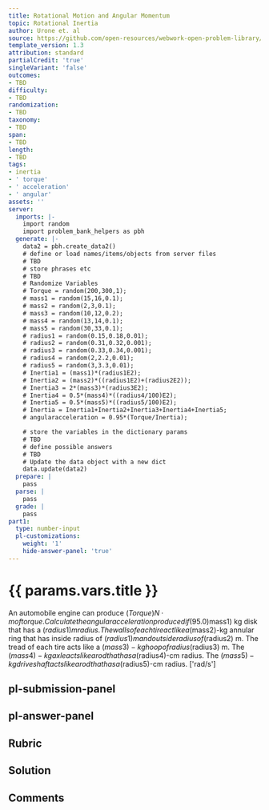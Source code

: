 ```yaml
---
title: Rotational Motion and Angular Momentum
topic: Rotational Inertia
author: Urone et. al
source: https://github.com/open-resources/webwork-open-problem-library/tree/master/Contrib/BrockPhysics/College_Physics_Urone/10.Rotational_Motion_and_Angular_Momentum/10-03.Rotational_Inertia/NU_U17_10_03_008.pg
template_version: 1.3
attribution: standard
partialCredit: 'true'
singleVariant: 'false'
outcomes:
- TBD
difficulty:
- TBD
randomization:
- TBD
taxonomy:
- TBD
span:
- TBD
length:
- TBD
tags:
- inertia
- ' torque'
- ' acceleration'
- ' angular'
assets: ''
server:
  imports: |-
    import random
    import problem_bank_helpers as pbh
  generate: |-
    data2 = pbh.create_data2()
    # define or load names/items/objects from server files
    # TBD
    # store phrases etc
    # TBD
    # Randomize Variables
    # Torque = random(200,300,1);
    # mass1 = random(15,16,0.1);
    # mass2 = random(2,3,0.1);
    # mass3 = random(10,12,0.2);
    # mass4 = random(13,14,0.1);
    # mass5 = random(30,33,0.1);
    # radius1 = random(0.15,0.18,0.01);
    # radius2 = random(0.31,0.32,0.001);
    # radius3 = random(0.33,0.34,0.001);
    # radius4 = random(2,2.2,0.01);
    # radius5 = random(3,3.3,0.01);
    # Inertia1 = (mass1)*(radius1E2);
    # Inertia2 = (mass2)*((radius1E2)+(radius2E2));
    # Inertia3 = 2*(mass3)*(radius3E2);
    # Inertia4 = 0.5*(mass4)*((radius4/100)E2);
    # Inertia5 = 0.5*(mass5)*((radius5/100)E2);
    # Inertia = Inertia1+Inertia2+Inertia3+Inertia4+Inertia5;
    # angularacceleration = 0.95*(Torque/Inertia);

    # store the variables in the dictionary params
    # TBD
    # define possible answers
    # TBD
    # Update the data object with a new dict
    data.update(data2)
  prepare: |
    pass
  parse: |
    pass
  grade: |
    pass
part1:
  type: number-input
  pl-customizations:
    weight: '1'
    hide-answer-panel: 'true'
---
```


# {{ params.vars.title }} 


An automobile engine can produce ($Torque) N·m of torque. Calculate the angularacceleration produced if (95.0)% of this torque is applied to the drive shaft, axle, andrear wheels of a car, given the following information. The car is suspended so that thewheels can turn freely. Each wheel acts like a ($mass1) kg disk that has a ($radius1) m radius. The walls of each tire act like a ($mass2)-kg annular ring that has inside radius of ($radius1) m and outside radius of ($radius2) m. The tread of each tire acts like a ($mass3)-kg hoop of radius ($radius3) m. The ($mass4)-kg axle acts like a rod that has a ($radius4)-cm radius. The ($mass5)-kg drive shaft acts like a rod that has a ($radius5)-cm radius.
['rad/s']

## pl-submission-panel 


## pl-answer-panel 


## Rubric 


## Solution 


## Comments 


